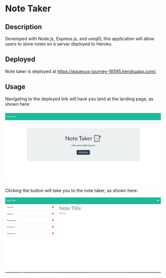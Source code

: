 # Note Taker

## Description
Developed with Node.js, Express.js, and uniqID, this application will allow users to store notes on a server deployed to Heroku. 

## Deployed
Note taker is deployed at https://aqueous-journey-16595.herokuapp.com/. 

## Usage
Navigating to the deployed link will have you land at the landing page, as shown here: 

![Landing Page](./public/assets/images/landing.jpg)

Clicking the button will take you to the note taker, as shown here: 

![Note Taker](./public/assets/images/notetaker.jpg)


